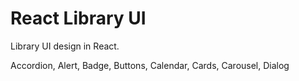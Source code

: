 # React Library UI 

Library UI design in React.

Accordion, Alert, Badge, Buttons, Calendar, Cards, Carousel, Dialog
